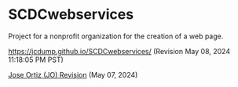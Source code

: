 # SCDCwebservices
Project for a nonprofit organization for the creation of a web page.

https://jcdump.github.io/SCDCwebservices/ (Revision May 08, 2024 11:18:05 PM PST)

[Jose Ortiz (JO) Revision](https://jcdump.github.io/SCDCwebservices/index-JO) (May 07, 2024)

